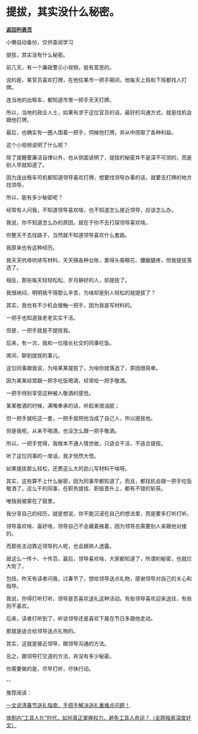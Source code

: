 # 提拔，其实没什么秘密。

[**返回列表页**](/gzh/费曼的小茶馆)

小懒自动备份，仅供查阅学习

提拔，其实没有什么秘密。

前几天，有一个廉政警示小视频，挺有意思的。

说的是，某官员喜欢打牌，在他任某市一把手期间，他每天上班和下班都找人打牌。

连当地的出租车，都知道市里一把手天天打牌。

所以，当地的政企人士，如果有求于这位官员的话，最好的沟通方式，就是找机会跟他打牌。  

最后，也确实有一圈人围着一把手，伺候他打牌，并从中捞取了各种利益。  

这个小视频说明了什么呢？  

除了提醒要廉洁自律以外，也从侧面说明了，提拔的秘密并不是深不可测的，而是别人早就知道了。

因为连出租车司机都知道领导喜欢打牌，想要找领导办事的话，就要去打牌的地方找领导。  

所以，能有多少秘密呢？

经常有人问我，不知道领导喜欢啥，也不知道怎么接近领导，应该怎么办。

我说，你不知道怎么办的原因，就在于你不去打探领导喜欢啥。  

你整天不去找路子，当然就不知道领导喜欢什么套路。

我原来也有这种经历。

我天天吭哧吭哧写材料，天天搞各种台账，累得头昏眼花、腰酸腿疼，但我提拔落选了。  

相反，那些每天轻轻松松、岁月静好的人，却提拔了。

我很纳闷，明明我干得那么辛苦，为啥却是别人轻松的就提拔了？

其实，我也有不少机会接触一把手，因为我是写材料的。  

一把手也知道我老老实实干活。  

但是，一把手就是不提拔我。

后来，有一次，我和一位擅长社交的同事吃饭。

席间，聊到提拔的事儿。  

这位同事跟我说，为啥某某提拔了，为啥你就落选了，原因很简单。  

因为某某经常跟一把手吃饭喝酒，经常给一把手敬酒。  

一把手特别享受这种被人敬酒的感觉。

某某敬酒的时候，满嘴奉承的话，听起来很油腻；

但一把手就吃这一套，一把手就把他当成了自己人，所以提拔他。  

但是我呢，从来不喝酒，也没怎么跟一把手敬酒。

所以，一把手觉得，我根本不通人情世故，只适合干活，不适合提拔。

听了这位同事的一席话，我才恍然大悟。  

如果提拔那么轻松，还费这么大的劲儿写材料干啥呀。  

其实，这些算不上什么秘密，因为同事早都知道了。而且，都找机会跟一把手吃饭敬酒了。这么干的同事，在职务提拔、职级晋升上，都有不错的斩获。

唯独我被蒙在了鼓里。

我分享自己的经历，就是想说，你不能沉浸在自己的想法里，而是要多打听打听。  

领导喜欢啥、喜好啥，领导自己不会藏着掖着，因为领导总需要别人来跟他对接的。

而那些主动靠近领导的人呢，也会跟熟人透露。

就这么一传十、十传百，最后，领导喜欢啥，大家都知道了，所谓的秘密，也就烂大街了。  

包括，昨天有读者问我，过春节了，想给领导送点礼物，感谢领导对自己的关心和指导。  

我说，你得打听打听，领导是否喜欢送礼这种活动。有些领导喜欢迎来送往，有些则不喜欢。

后来，读者打听到了，听说领导还是喜欢下属在节日多跟他走动。

那就是适合给领导送点礼物的。

其实，这就是接近领导，跟领导沟通的方法。  

总之，跟领导打交道的方法，并没有多少秘密。  

你需要做的是，尽早打听，尽快行动。  

\--  

推荐阅读：  

[一文说清春节送礼指南，手把手解决送礼重难点问题！](https://mp.weixin.qq.com/s?__biz=Mzk0MzcyOTA5Ng==&mid=2247488803&idx=2&sn=8f2e2a26eedc36c4cd4184261cb682ce&scene=21#wechat_redirect)  

[体制内“工具人化”时代，如何真正掌握权力，避免工具人命运？（全网独家深度好文）](https://mp.weixin.qq.com/s?__biz=Mzk0MzcyOTA5Ng==&mid=2247488768&idx=2&sn=f5dfcae37f45fff23c5814cc11e68de0&scene=21#wechat_redirect)

